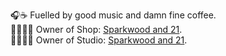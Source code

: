 🎧☕️     Fuelled by good music and damn fine coffee.  
🧑🏻‍💻🏪     Owner of Shop: [Sparkwood and 21](https://sparkwoodand21.com "@sprkwd on pretty much everything").  
🧑🏻‍💻🏪     Owner of Studio: [Sparkwood and 21](https://sparkwoodand21.org "@sprkwd on pretty much everything").
